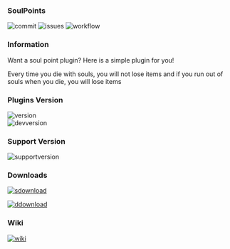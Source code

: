 ### SoulPoints 
![commit](https://img.shields.io/github/last-commit/VoChiDanh/SoulPoints?label=Last%20DevBuild%20Update)
![issues](https://img.shields.io/github/issues/VoChiDanh/SoulPoints?label=Issues)
![workflow](https://img.shields.io/github/workflow/status/VoChiDanh/SoulPoints/Build%20&%20Upload?label=DevBuild) 
### Information
Want a soul point plugin? Here is a simple plugin for you!

Every time you die with souls, you will not lose items and if you run out of souls when you die, you will lose items


### Plugins Version
![version](https://img.shields.io/spiget/version/96396?label=SpigotMC%20Version) <br>
![devversion](https://img.shields.io/static/v1?label=DevBuild%20Version&message=v1.3.6&color=yellow)

### Support Version
![supportversion](https://img.shields.io/static/v1?label=Support%20Version&message=Minecraft%201.12.x%20-%201.18.x&color=green) <br>


### Downloads

[![sdownload](https://img.shields.io/spiget/downloads/96396?color=success&label=SpigotMC%20Downloads)](https://www.spigotmc.org/resources/soulpoints.96396/) <br> 

[![ddownload](https://img.shields.io/github/downloads/VoChiDanh/SoulPoints/total?color=success&label=DevBuild%20Download)](https://github.com/VoChiDanh/SoulPoints/releases/download/v1.3.x/SoulPoints.jar)

### Wiki
[![wiki](https://img.shields.io/static/v1?label=Wiki&message=v1&color=blue)](https://github.com/VoChiDanh/SoulPoints/wiki)
